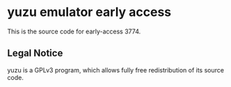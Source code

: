 yuzu emulator early access
=============

This is the source code for early-access 3774.

## Legal Notice

yuzu is a GPLv3 program, which allows fully free redistribution of its source code.